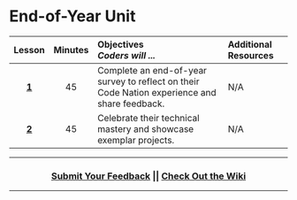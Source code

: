 # End-of-Year Unit

|Lesson|Minutes|Objectives <br> *Coders will ...*|Additional Resources|
|:-------:|:-------:|:-------|:-------|
|[**1**]()|45| Complete an end-of-year survey to reflect on their Code Nation experience and share feedback.|N/A|
|[**2**](https://docs.google.com/presentation/d/1E1Cq71FR5_eKvAYoy01eUGCGXrHwrUGKuZO5c8yUO0c/edit#slide=id.g1d0118cf2a_0_406)|45| Celebrate their technical mastery and showcase exemplar projects.|N/A|



----
<h3 align="center"><a href="https://docs.google.com/forms/d/e/1FAIpQLSeLpI-m6UKvIxk97F8R1iidFRaYXJ3dfcUuIjx2Pz0WMfO1SA/viewform">Submit Your Feedback</a> || <a href="https://github.com/ScriptEdcurriculum/curriculum18-19/wiki">Check Out the Wiki</a> </h3>

----

